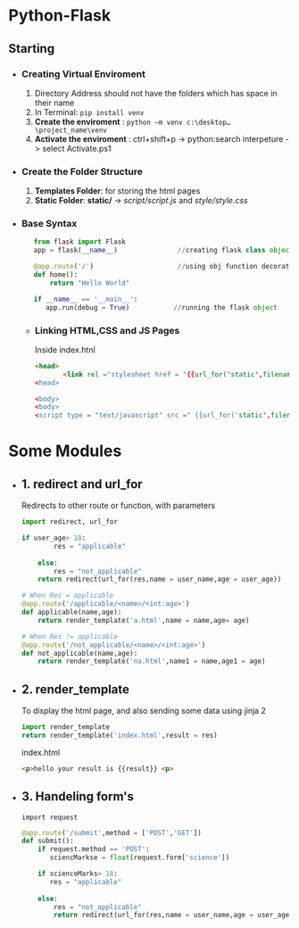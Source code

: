 # Python-Flask
##  Starting
- ### Creating Virtual Enviroment
   1. Directory Address should not have the folders which has space in their name
   2. In Terminal:  `pip install venv`
   3. **Create the enviroment** :  `python –m venv c:\desktop…\project_name\venv`
   4. **Activate the enviroment** : ctrl+shift+p  -> python:search interpeture -> select Activate.ps1
      
-  ### Create the Folder Structure
   1. **Templates Folder**: for storing the html pages
   2. **Static Folder**:  __static/__  ->  _script/script.js_ and _style/style.css_
   
- ### Base Syntax
   ```python
      from flask import Flask
      app = flask(__name__)               //creating flask class object
   
      @app.route('/')                     //using obj function decorator
      def home():
          return "Hello World"
   
      if __name__ == '__main__':          
         app.run(debug = True)           //running the flask object
   ```

  - ### Linking HTML,CSS and JS Pages
    Inside index.htnl
    ```html
    <head>
           <link rel ="stylesheet href = "{{url_for('static',filename = 'css.style.css}}" >
    <head>

    <body>
    <body>
    <script type = "text/javascript" src =" {{url_for('static',filename = 'script/script.js')}} "> </script>
    
    ```

# Some Modules

 - ## 1. redirect and url_for
      Redirects to other route or function, with parameters
      ```python
      import redirect, url_for
      
      if user_age> 18:
              res = "applicable"    
              
          else:
              res = "not_applicable"   
          return redirect(url_for(res,name = user_name,age = user_age))
      
      # When Res = applicable
      @app.route('/applicable/<name>/<int:age>')
      def applicable(name,age):
          return render_template('a.html',name = name,age= age)
      
      # When Res != applicable
      @app.route('/not_applicable/<name>/<int:age>')
      def not_applicable(name,age):
          return render_template('na.html',name1 = name,age1 = age)
      
      ```

 - ## 2. render_template
      To display the html page, and also sending some data using jinja 2
      ```python
      import render_template
      return render_template('index.html',result = res)
      ```
      
      index.html
      ```html
      <p>hello your result is {{result}} <p>
      ```


 - ## 3. Handeling form's
      `import request`  
      
      ```python
      @app.route('/submit',method = ['POST','GET'])
      def submit():
          if request.method == 'POST':
             sciencMarkse = float(request.form['science'])
   
          if scienceMarks> 18:
             res = "applicable"    
           
          else:
              res = "not_applicable"   
              return redirect(url_for(res,name = user_name,age = user_age))
          
      ``` 


